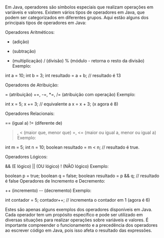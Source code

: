 Em Java, operadores são símbolos especiais que realizam operações em variáveis e valores. Existem vários tipos de operadores em Java, que podem ser categorizados em diferentes grupos. Aqui estão alguns dos principais tipos de operadores em Java:

Operadores Aritméticos:

+ (adição)
- (subtração)
* (multiplicação)
/ (divisão)
% (módulo - retorna o resto da divisão)
Exemplo:

int a = 10;
int b = 3;
int resultado = a + b; // resultado é 13


Operadores de Atribuição:

= (atribuição)
+=, -=, *=, /= (atribuição com operação)
Exemplo:

int x = 5;
x += 3; // equivalente a x = x + 3; (x agora é 8)


Operadores Relacionais:

== (igual a)
!= (diferente de)
>, < (maior que, menor que)
>=, <= (maior ou igual a, menor ou igual a)
Exemplo:

int m = 5;
int n = 10;
boolean resultado = m < n; // resultado é true.


Operadores Lógicos:

&& (E lógico)
|| (OU lógico)
! (NÃO lógico)
Exemplo:


boolean p = true;
boolean q = false;
boolean resultado = p && q; // resultado é false
Operadores de Incremento e Decremento:

++ (incremento)
-- (decremento)
Exemplo:

int contador = 5;
contador++; // incrementa o contador em 1 (agora é 6)

Estes são apenas alguns exemplos dos operadores disponíveis em Java. Cada operador tem um propósito específico e pode ser utilizado em diversas situações para realizar operações sobre variáveis e valores. É importante compreender o funcionamento e a precedência dos operadores ao escrever código em Java, pois isso afeta o resultado das expressões.